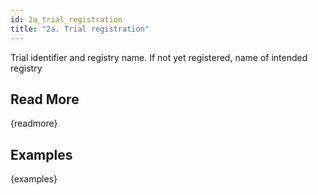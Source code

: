 ```yaml
---
id: 2a_trial_registration
title: "2a. Trial registration"
---
```

Trial identifier and registry name. If not yet registered, name of intended registry

## Read More

{readmore}

## Examples

{examples}